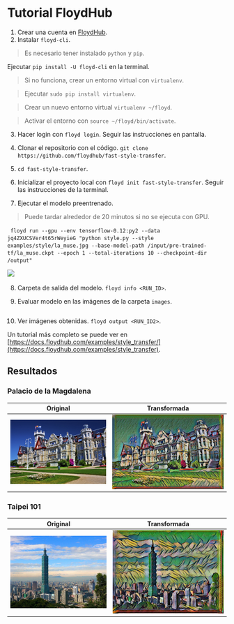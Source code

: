 # Tutorial FloydHub

1. Crear una cuenta en [FloydHub](https://floydhub.com).
2. Instalar `floyd-cli`.
> Es necesario tener instalado `python` y `pip`.

  Ejecutar `pip install -U floyd-cli` en la terminal.

  > Si no funciona, crear un entorno virtual con `virtualenv`.

  > Ejecutar `sudo pip install virtualenv`.

  > Crear un nuevo entorno virtual `virtualenv ~/floyd`.

  > Activar el entorno con `source ~/floyd/bin/activate`.

3. Hacer login con `floyd login`. Seguir las instrucciones en pantalla.

4. Clonar el repositorio con el código. `git clone https://github.com/floydhub/fast-style-transfer`.

5. `cd fast-style-transfer`.

6. Inicializar el proyecto local con `floyd init fast-style-transfer`. Seguir las instrucciones de la terminal.

7. Ejecutar el modelo preentrenado.

  > Puede tardar alrededor de 20 minutos si no se ejecuta con GPU.

  ``` floyd run --gpu --env tensorflow-0.12:py2 --data jq4ZXUCSVer4t65rWeyieG "python style.py --style examples/style/la_muse.jpg --base-model-path /input/pre-trained-tf/la_muse.ckpt --epoch 1 --total-iterations 10 --checkpoint-dir /output"```

  ![](./output/logs.png)

8. Carpeta de salida del modelo. `floyd info <RUN_ID>`.

9. Evaluar modelo en las imágenes de la carpeta `images`.

  ```floyd run --env tensorflow-0.12:py2 --data <OUTPUT_ID_FROM_TRAINING> "python evaluate.py --allow-different-dimensions --checkpoint /input/fns.ckpt --in-path ./images/ --out-path /output/"
  ```

10. Ver imágenes obtenidas. `floyd output <RUN_ID2>`.

Un tutorial más completo se puede ver en [https://docs.floydhub.com/examples/style_transfer/](https://docs.floydhub.com/examples/style_transfer).

## Resultados

### Palacio de la Magdalena

Original             |  Transformada
:-------------------------:|:-------------------------:
![Original Palacio de la Magdalena](./output/palacio-de-la-magdalena.jpg)  |  ![](./output/palacio-de-la-magdalena-output.jpg)

### Taipei 101

Original             |  Transformada
:-------------------------:|:-------------------------:
![Original Taipei 101](./output/taipei101.jpg)  |  ![](./output/taipei101-output.jpg)
